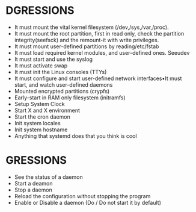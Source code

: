 # DGRESSIONS

* It must mount the vital kernel filesystem (/dev,/sys,/var,/proc).
* It must mount the root partition, first in read only, check the partition integrity(seefsck) and the remount-it with write privileges.
* It must mount user-defined partitions by reading/etc/fstab
* It must load required kernel modules, and user-defined ones. Seeudev
* It must start and use the syslog
* It must activate swap
* It must init the Linux consoles (TTYs)
* It must configure and start user-defined network interfaces•It must start, and watch user-defined daemons
* Mounted encrypted partitions (crypfs)
* Early-start in RAM only filesystem (initramfs)
* Setup System Clock
* Start X and X environment
* Start the cron daemon
* Init system locales
* Init system hostname
* Anything that systemd does that you think is cool

# GRESSIONS

* See the status of a daemon
* Start a deamon
* Stop a daemon
* Reload the configuration without stopping the program
* Enable or Disable a daemon (Do / Do not start it by default)
